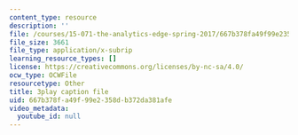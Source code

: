 ```yaml
---
content_type: resource
description: ''
file: /courses/15-071-the-analytics-edge-spring-2017/667b378fa49f99e2358db372da381afe_xyZEB6vkPb8.srt
file_size: 3661
file_type: application/x-subrip
learning_resource_types: []
license: https://creativecommons.org/licenses/by-nc-sa/4.0/
ocw_type: OCWFile
resourcetype: Other
title: 3play caption file
uid: 667b378f-a49f-99e2-358d-b372da381afe
video_metadata:
  youtube_id: null
---
```

